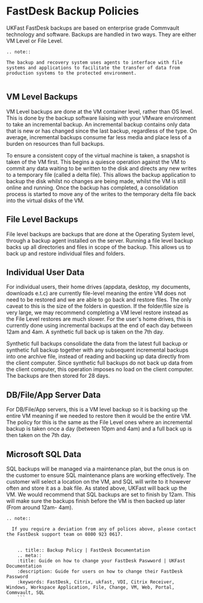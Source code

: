 # FastDesk Backup Policies

UKFast FastDesk backups are based on enterprise grade Commvault technology and software. Backups are handled in two ways. They are either VM Level or File Level.

```eval_rst
.. note::

The backup and recovery system uses agents to interface with file systems and applications to facilitate the transfer of data from production systems to the protected environment.  
   
```

## VM Level Backups

VM Level backups are done at the VM container level, rather than OS level. This is done by the backup software liaising with your VMware environment to take an incremental backup. An incremental backup contains only data that is new or has changed since the last backup, regardless of the type. On average, incremental backups consume far less media and place less of a burden on resources than full backups.

To ensure a consistent copy of the virtual machine is taken, a snapshot is taken of the VM first. This begins a quiesce operation against the VM to commit any data waiting to be written to the disk and directs any new writes to a temporary file (called a delta file). This allows the backup application to backup the disk whilst no changes are being made, whilst the VM is still online and running. Once the backup has completed, a consolidation process is started to move any of the writes to the temporary delta file back into the virtual disks of the VM.

## File Level Backups

File level backups are backups that are done at the Operating System level, through a backup agent installed on the server. Running a file level backup backs up all directories and files in scope of the backup. This allows us to back up and restore individual files and folders.

## Individual User Data

For individual users, their home drives (appdata, desktop, my documents, downloads e.t.c) are currently file-level meaning the entire VM does not need to be restored and we are able to go back and restore files. The only caveat to this is the size of the folders in question. If the folder/file size is very large, we may recommend completing a VM level restore instead as the File Level restores are much slower. For the user's home drives, this is currently done using incremental backups at the end of each day between 12am and 4am. A synthetic full back up is taken on the 7th day. 

Synthetic full backups consolidate the data from the latest full backup or synthetic full backup together with any subsequent incremental backups into one archive file, instead of reading and backing up data directly from the client computer. Since synthetic full backups do not back up data from the client computer, this operation imposes no load on the client computer. The backups are then stored for 28 days. 

## DB/File/App Server Data

For DB/File/App servers, this is a VM level backup so it is backing up the entire VM meaning if we needed to restore then it would be the entire VM. The policy for this is the same as the File Level ones where an incremental backup is taken once a day (between 10pm and 4am) and a full back up is then taken on the 7th day.

## Microsoft SQL Data

SQL backups will be managed via a maintenance plan, but the onus is on the customer to ensure SQL maintenance plans are working effectively. The customer will select a location on the VM, and SQL will write to it however often and store it as a .bak file. As stated above, UKFast will back up the VM. We would recommend that SQL backups are set to finish by 12am. This will make sure the backups finish before the VM is then backed up later (From around 12am- 4am).  

```eval_rst
.. note::

  If you require a deviation from any of polices above, please contact the FastDesk support team on 0800 923 0617.
   
```
  ```eval_rst
      .. title:: Backup Policy | FastDesk Documentation
      .. meta::
      :title: Guide on how to change your FastDesk Paswword | UKFast Documentation
      :description: Guide for users on how to change their FastDesk Password
      :keywords: FastDesk, Citrix, ukfast, VDI, Citrix Receiver, Windows, Workspace Application, File, Change, VM, Web, Portal, Commvault, SQL
      ```  

